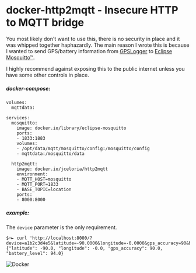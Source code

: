 # docker-http2mqtt - Insecure HTTP to MQTT bridge

You most likely don't want to use this, there is no security in place and it was whipped together haphazardly.
The main reason I wrote this is because I wanted to send GPS/battery information from [GPSLogger](https://gpslogger.app) to [Eclipse Mosquitto™](https://mosquitto.org/).

I highly recommend against exposing this to the public internet unless you have some other controls in place.

##### docker-compose:
```
volumes:
  mqttdata:

services:
  mosquitto:
    image: docker.io/library/eclipse-mosquitto
    ports:
    - 1833:1883
    volumes:
    - /opt/data/mqtt/mosquitto/config:/mosquitto/config
    - mqttdata:/mosquitto/data

  http2mqtt:
    image: docker.io/jceloria/http2mqtt
    environment:
    - MQTT_HOST=mosquitto
    - MQTT_PORT=1833
    - BASE_TOPIC=location
    ports:
    - 8000:8000
```

##### example:
The `device` parameter is the only requirement.
```
$─► curl 'http://localhost:8000/?device=a1b2c3d4e5&latitude=-90.0000&longitude=-0.0000&gps_accuracy=90&battery_level=94'
{"latitude": -90.0, "longitude": -0.0, "gps_accuracy": 90.0, "battery_level": 94.0}
```

![Docker](https://github.com/jceloria/docker-http2mqtt/workflows/Docker/badge.svg)
